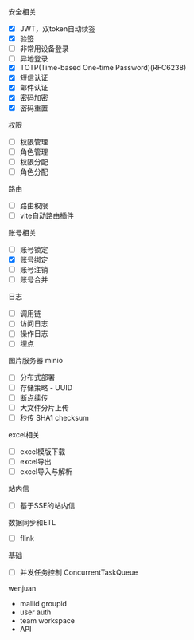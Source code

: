 安全相关

- [x] JWT，双token自动续签
- [x] 验签
- [ ] 非常用设备登录
- [ ] 异地登录
- [x] TOTP(Time-based One-time Password)(RFC6238)
- [x] 短信认证
- [x] 邮件认证
- [x] 密码加密
- [x] 密码重置

权限

- [ ] 权限管理
- [ ] 角色管理
- [ ] 权限分配
- [ ] 角色分配

路由

- [ ] 路由权限
- [ ] vite自动路由插件

账号相关

- [ ] 账号锁定
- [x] 账号绑定
- [ ] 账号注销
- [ ] 账号合并

日志

- [ ] 调用链
- [ ] 访问日志
- [ ] 操作日志
- [ ] 埋点

图片服务器 minio

- [ ] 分布式部署
- [ ] 存储策略 - UUID
- [ ] 断点续传
- [ ] 大文件分片上传
- [ ] 秒传 SHA1 checksum

excel相关

- [ ] excel模版下载
- [ ] excel导出
- [ ] excel导入与解析

站内信

- [ ] 基于SSE的站内信

数据同步和ETL

- [ ] flink

基础

- [ ] 并发任务控制 ConcurrentTaskQueue

wenjuan

- mallid groupid
- user auth
- team workspace
- API
